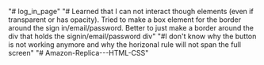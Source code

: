 "# log_in_page" 
"# Learned that I can not interact though elements (even if transparent or has opacity). Tried to make a box element for the border around the sign in/email/password. Better to just make a border around the div that holds the signin/email/password div"
"#I don't know why the button is not working anymore and why the horizonal rule will not span the full screen"
"# Amazon-Replica---HTML-CSS" 
